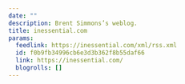 ```yaml
---
date: ""
description: Brent Simmons’s weblog.
title: inessential.com
params:
  feedlink: https://inessential.com/xml/rss.xml
  id: f0b9fb34996cb6e3d3b362f8b55daf66
  link: https://inessential.com/
  blogrolls: []
---
```

